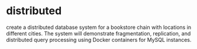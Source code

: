 # distributed
create a distributed database system for a bookstore chain with locations in different cities. The system will demonstrate fragmentation, replication, and distributed query processing using Docker containers for MySQL instances.

